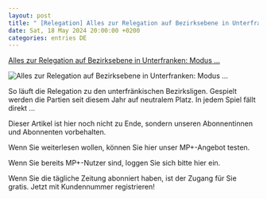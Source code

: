 ```yaml
---
layout: post
title: " [Relegation] Alles zur Relegation auf Bezirksebene in Unterfranken: Modus ..."
date: Sat, 18 May 2024 20:00:00 +0200
categories: entries DE
---
```

[Alles zur Relegation auf Bezirksebene in Unterfranken: Modus ...](https://www.mainpost.de/sport/wuerzburg/alles-zur-relegation-auf-bezirksebene-in-unterfranken-modus-ansetzungen-mannschaften-und-termine-art-11498916)

![Alles zur Relegation auf Bezirksebene in Unterfranken: Modus ...](https://www.mainpost.de/storage/image/0/5/9/4/10454950_teaser-social-sharing_1Cigqg_11112x.jpg)

So läuft die Relegation zu den unterfränkischen Bezirksligen. Gespielt werden die Partien seit diesem Jahr auf neutralem Platz. In jedem Spiel fällt direkt ...

Dieser Artikel ist hier noch nicht zu Ende, sondern unseren Abonnentinnen und Abonnenten vorbehalten.

Wenn Sie weiterlesen wollen, können Sie hier unser MP+-Angebot testen.

Wenn Sie bereits MP+-Nutzer sind, loggen Sie sich bitte hier ein.

Wenn Sie die tägliche Zeitung abonniert haben, ist der Zugang für Sie gratis. Jetzt mit Kundennummer registrieren!

